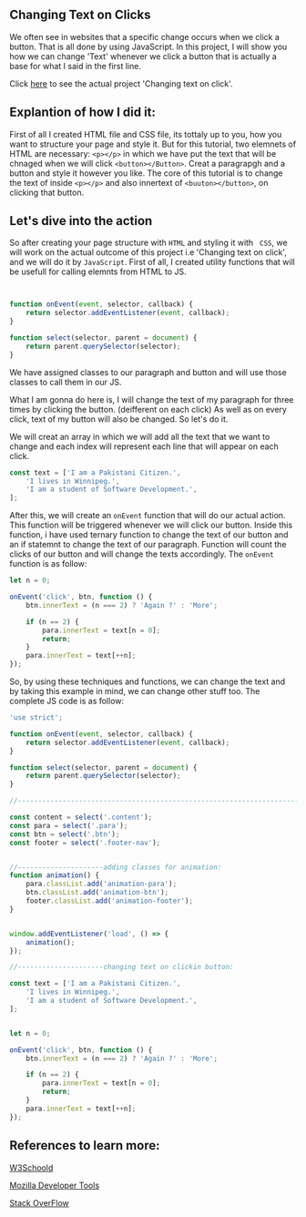 ## Changing Text on Clicks
We often see in websites that a specific change occurs when we click a button. That is all done by using JavaScript. In this project, I will show you how we can change 'Text' whenever we click a button that is actually a base for what I said in the first line.

Click [here](https://mian-azam.github.io/changing-text-on-clicks/) to see the actual project 'Changing text on click'.

###

## Explantion of how I did it:
First of all I created HTML file and CSS file, its tottaly up to you, how you want to structure your page and style it. But for this tutorial, two elemnets of HTML are necessary: ``` <p></p> ``` in which we have put the text that will be chnaged when we will click ```<button></Button>```. 
Creat a paragrapgh and a button and style it however you like. The core of this tutorial is to change the text of inside ```<p></p>``` and also innertext of ```<buuton></button>```, on clicking that button.

## Let's dive into the action 
So after creating your page structure with ```HTML``` and styling it with ``` CSS```, we will work on the actual outcome of this project i.e 'Changing text on click', and we will do it by ```JavaScript```. 
First of all, I created utility functions that will be usefull for calling elemnts from HTML to JS. 
```JavaScript


function onEvent(event, selector, callback) {
    return selector.addEventListener(event, callback);
}

function select(selector, parent = document) {
    return parent.querySelector(selector);
}
```
We have assigned classes to our paragraph and button and will use those classes to call them in our JS.

What I am gonna do here is, I will change the text of my paragraph for three times by clicking the button. (deifferent on each click)
As well as on every click, text of my button will also be changed. So let's do it.

We will creat an array in which we will add all the text that we want to change and each index will represent each line that will appear on each click. 
```JavaScript
const text = ['I am a Pakistani Citizen.',
    'I lives in Winnipeg.',
    'I am a student of Software Development.',
];
```
After this, we will create an ```onEvent``` function that will do our actual action. This function will be triggered whenever we will click our button. Inside this function, i have used ternary function to change the text of our button and an if statemnt to change the text of our paragraph. Function will count the clicks of our button and will change the texts accordingly. The ```onEvent``` function is as follow:
```JavaScript
let n = 0;

onEvent('click', btn, function () {
    btn.innerText = (n === 2) ? 'Again ?' : 'More';

    if (n == 2) {
        para.innerText = text[n = 0];
        return;
    }
    para.innerText = text[++n];
});
```
So, by using these techniques and functions, we can change the text and by taking this example in mind, we can change other stuff too. 
The complete JS code is as follow:

```JavaScript
'use strict';

function onEvent(event, selector, callback) {
    return selector.addEventListener(event, callback);
}

function select(selector, parent = document) {
    return parent.querySelector(selector);
}

//-----------------------------------------------------------------------------------------

const content = select('.content');
const para = select('.para');
const btn = select('.btn');
const footer = select('.footer-nav');


//---------------------adding classes for animation:
function animation() {
    para.classList.add('animation-para');
    btn.classList.add('animation-btn');
    footer.classList.add('animation-footer');
}


window.addEventListener('load', () => {
    animation();
});

//---------------------changing text on clickin button:

const text = ['I am a Pakistani Citizen.',
    'I lives in Winnipeg.',
    'I am a student of Software Development.',
];


let n = 0;

onEvent('click', btn, function () {
    btn.innerText = (n === 2) ? 'Again ?' : 'More';

    if (n == 2) {
        para.innerText = text[n = 0];
        return;
    }
    para.innerText = text[++n];
});
```

## References to learn more:
[W3Schoold](https://www.w3schools.com/)

[Mozilla Developer Tools](https://developer.mozilla.org/en-US/)

[Stack OverFlow](https://stackoverflow.com/)


